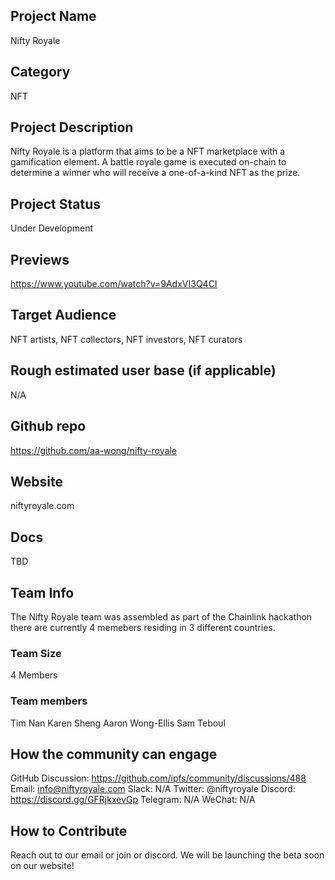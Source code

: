 ## Project Name 
Nifty Royale

## Category 
NFT

## Project Description
Nifty Royale is a platform that aims to be a NFT marketplace with a gamification element. A battle royale game is executed on-chain to determine a winner who will receive a one-of-a-kind NFT as the prize.



## Project Status
Under Development

## Previews
https://www.youtube.com/watch?v=9AdxVI3Q4CI

## Target Audience
NFT artists, NFT collectors, NFT investors, NFT curators 


## Rough estimated user base (if applicable)
N/A

## Github repo
https://github.com/aa-wong/nifty-royale

## Website
niftyroyale.com

## Docs
TBD

## Team Info
The Nifty Royale team was assembled as part of the Chainlink hackathon there are currently 4 memebers residing in 3 different countries.

### Team Size  
4 Members 
### Team members  
Tim Nan
Karen Sheng
Aaron Wong-Ellis
Sam Teboul
## How the community can engage
GitHub Discussion: https://github.com/ipfs/community/discussions/488
Email:  info@niftyroyale.com
Slack:  N/A
Twitter:  @niftyroyale
Discord:  https://discord.gg/GFRjkxevGp
Telegram:  N/A
WeChat:  N/A

## How to Contribute
Reach out to our email or join or discord. We will be launching the beta soon on our website!
